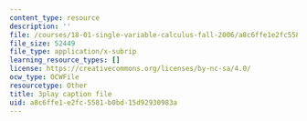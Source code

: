 ```yaml
---
content_type: resource
description: ''
file: /courses/18-01-single-variable-calculus-fall-2006/a8c6ffe1e2fc5581b0bd15d92930983a_4Q37iOyBq44.vtt
file_size: 52449
file_type: application/x-subrip
learning_resource_types: []
license: https://creativecommons.org/licenses/by-nc-sa/4.0/
ocw_type: OCWFile
resourcetype: Other
title: 3play caption file
uid: a8c6ffe1-e2fc-5581-b0bd-15d92930983a
---
```

